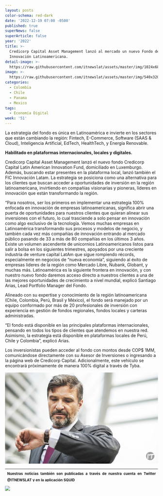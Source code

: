 ```yaml
---
layout: posts
color-schema: red-dark
date: '2022-12-19 07:00 -0500'
published: true
superNews: false
superArticle: false
year: '2022'
title: >-
  Credicorp Capital Asset Management lanzó al mercado un nuevo Fondo de
  Innovación Latinoamericana.
detail-image: >-
  https://raw.githubusercontent.com/itnewslat/assets/master/img/1024x680/Ejecutivo-pendiente-g.jpg
image: >-
  https://raw.githubusercontent.com/itnewslat/assets/master/img/540x320/Ejecutivo-pendiente-p.jpg
categories:
  - Colombia
  - Chile
  - Panama
  - Mexico
tags:
  - Economía Digital
week: '51'
---
```

La estrategia del fondo es única en Latinoamérica e invierte en los sectores que están cambiando la región: Fintech, E-Commerce, Software (SAAS & Cloud), Inteligencia Artificial, EdTech, HealthTech, y Energía Renovable. 

**Habilitado en plataformas internacionales, locales y digitales.**

Credicorp Capital Asset Management lanzó el nuevo fondo Credicorp Capital Latin American Innovation Fund, domiciliado en Luxemburgo. Además, buscando estar presentes en la plataforma local, lanzó también el FIC Innovación Latam. La estrategia se posiciona como una alternativa para los clientes que buscan acceder a oportunidades de inversión en la región latinoamericana, invirtiendo en compañías visionarias y pioneras, líderes en innovación que están transformando la región.
 
“Para nosotros, ser los primeros en implementar una estrategia 100% enfocada en innovación de empresas latinoamericanas, significa abrir una puerta de oportunidades para nuestros clientes que quieran alinear sus inversiones con el futuro, lo cual trasciende a solo pensar en innovación como algo exclusivo de la tecnología. Vemos muchas empresas en Latinoamérica transformando sus procesos y modelos de negocio, y también cada vez más compañías de innovación entrando al mercado público pasando de 33 a más de 80 compañías en los últimos 3 años. Existe un volumen ascendente de unicornios Latinoamericanos listos para salir a bolsa en los siguientes trimestres, apoyados por una creciente industria de venture capital LatAm que sigue rompiendo récords, especialmente en negocios de “nueva economía”, siguiendo al éxito de empresas lideres de la región como Mercado Libre, Nubank, Globant, y muchas más. Latinoamérica es la siguiente frontera en innovación, y con nuestro nuevo fondo daremos acceso directo a nuestros clientes a una de las mejores oportunidades de crecimiento a nivel mundial, explicó Santiago Arias, Lead Portfolio Manager del Fondo.
 
Alineado con su expertise y conocimiento de la región latinoamericana (Chile, Colombia, Perú, Brasil y México), el fondo será manejado por un equipo conformado por más de 20 profesionales de inversión con experiencia en gestión de fondos regionales, fondos locales y carteras administradas.
 
“El fondo está disponible en las principales plataformas internacionales, pensando en todos los tipos de clientes que atendemos en nuestra red. Asimismo, la estrategia está disponible en plataformas locales de Perú, Chile y Colombia”, explicó Arias.
 
Los inversionistas pueden acceder al fondo con montos desde COP$ 1MM, comunicándose directamente con su Asesor de Inversiones o ingresando a la página web de Credicorp Capital. Adicionalmente, este vehículo se encontrará próximamente de manera 100% digital a través de Tyba.

![](https://raw.githubusercontent.com/itnewslat/assets/master/img/540x320/Ejecutivo-pendiente-p.jpg)

<table style="height: 42px;" width="569">
<tbody>
<tr>
<td style="text-align: justify;"><sub><strong>Nuestras noticias también son publicadas a través de nuestra cuenta en Twitter <a href="https://twitter.com/itnewslat?lang=es">@ITNEWSLAT</a> y en la aplicación <a href="https://squidapp.co/en/">SQUID</a></strong></sub></td>
</tr>
</tbody>
</table>

<img src="https://tracker.metricool.com/c3po.jpg?hash=56f88a41e39ab42c063cc51676587a04"/>